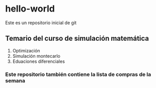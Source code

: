 # hello-world
Este es un repositorio inicial de git

## Temario del curso de simulación matemática

1. Optimización
2. Simulación montecarlo
3. Eduaciones diferenciales

### Este repositorio también contiene la lista de compras de la semana
